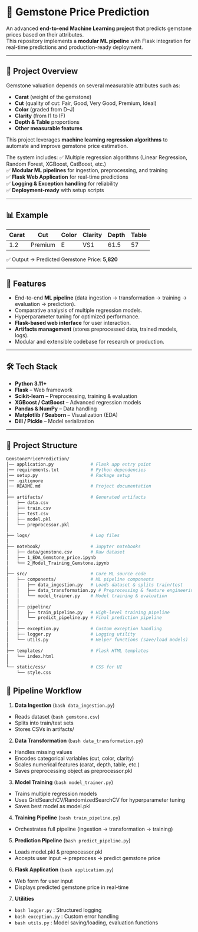 # 💎 Gemstone Price Prediction

An advanced **end-to-end Machine Learning project** that predicts gemstone prices based on their attributes.  
This repository implements a **modular ML pipeline** with Flask integration for real-time predictions and production-ready deployment.

---

## 📌 Project Overview

Gemstone valuation depends on several measurable attributes such as:

- **Carat** (weight of the gemstone)  
- **Cut** (quality of cut: Fair, Good, Very Good, Premium, Ideal)  
- **Color** (graded from D–J)  
- **Clarity** (from I1 to IF)  
- **Depth & Table** proportions  
- **Other measurable features**

This project leverages **machine learning regression algorithms** to automate and improve gemstone price estimation.  

The system includes:
✅ Multiple regression algorithms (Linear Regression, Random Forest, XGBoost, CatBoost, etc.)  
✅ **Modular ML pipelines** for ingestion, preprocessing, and training  
✅ **Flask Web Application** for real-time predictions  
✅ **Logging & Exception handling** for reliability  
✅ **Deployment-ready** with setup scripts  

---

## 📊 Example

| Carat | Cut     | Color | Clarity | Depth | Table |
|-------|---------|-------|---------|-------|-------|
| 1.2   | Premium | E     | VS1     | 61.5  | 57    |

✅ Output → Predicted Gemstone Price: **5,820**

---

## 🚀 Features

- End-to-end **ML pipeline** (data ingestion → transformation → training → evaluation → prediction).  
- Comparative analysis of multiple regression models.  
- Hyperparameter tuning for optimized performance.  
- **Flask-based web interface** for user interaction.  
- **Artifacts management** (stores preprocessed data, trained models, logs).  
- Modular and extensible codebase for research or production.  

---

## 🛠️ Tech Stack

- **Python 3.11+**  
- **Flask** – Web framework  
- **Scikit-learn** – Preprocessing, training & evaluation  
- **XGBoost / CatBoost** – Advanced regression models  
- **Pandas & NumPy** – Data handling  
- **Matplotlib / Seaborn** – Visualization (EDA)  
- **Dill / Pickle** – Model serialization  

---

## 📂 Project Structure

```bash
GemstonePricePrediction/
│── application.py              # Flask app entry point
│── requirements.txt            # Python dependencies
│── setup.py                    # Package setup
│── .gitignore
│── README.md                   # Project documentation
│
├── artifacts/                  # Generated artifacts
│   ├── data.csv
│   ├── train.csv
│   ├── test.csv
│   ├── model.pkl
│   └── preprocessor.pkl
│
├── logs/                       # Log files
│
├── notebook/                   # Jupyter notebooks
│   ├── data/gemstone.csv       # Raw dataset
│   ├── 1_EDA_Gemstone_price.ipynb
│   └── 2_Model_Training_Gemstone.ipynb
│
├── src/                        # Core ML source code
│   ├── components/             # ML pipeline components
│   │   ├── data_ingestion.py   # Loads dataset & splits train/test
│   │   ├── data_transformation.py # Preprocessing & feature engineering
│   │   └── model_trainer.py    # Model training & evaluation
│   │
│   ├── pipeline/
│   │   ├── train_pipeline.py   # High-level training pipeline
│   │   └── predict_pipeline.py # Final prediction pipeline
│   │
│   ├── exception.py            # Custom exception handling
│   ├── logger.py               # Logging utility
│   └── utils.py                # Helper functions (save/load models)
│
├── templates/                  # Flask HTML templates
│   └── index.html
│
└── static/css/                 # CSS for UI
    └── style.css
```

## 🧩 Pipeline Workflow

1. **Data Ingestion** (```bash data_ingestion.py```)         
- Reads dataset (```bash gemstone.csv```)          
- Splits into train/test sets               
- Stores CSVs in artifacts/             

2. **Data Transformation** (```bash data_transformation.py```)
- Handles missing values
- Encodes categorical variables (cut, color, clarity)
- Scales numerical features (carat, depth, table, etc.)
- Saves preprocessing object as preprocessor.pkl

3. **Model Training** (```bash model_trainer.py```)
- Trains multiple regression models
- Uses GridSearchCV/RandomizedSearchCV for hyperparameter tuning
- Saves best model as model.pkl

4. **Training Pipeline** (```bash train_pipeline.py```)
- Orchestrates full pipeline (ingestion → transformation → training)

5. **Prediction Pipeline** (```bash predict_pipeline.py```)
- Loads model.pkl & preprocessor.pkl
- Accepts user input → preprocess → predict gemstone price

6. **Flask Application** (```bash application.py```)
- Web form for user input
- Displays predicted gemstone price in real-time

7. **Utilities**
- ```bash logger.py``` : Structured logging
- ```bash exception.py``` : Custom error handling
- ```bash utils.py``` : Model saving/loading, evaluation functions

